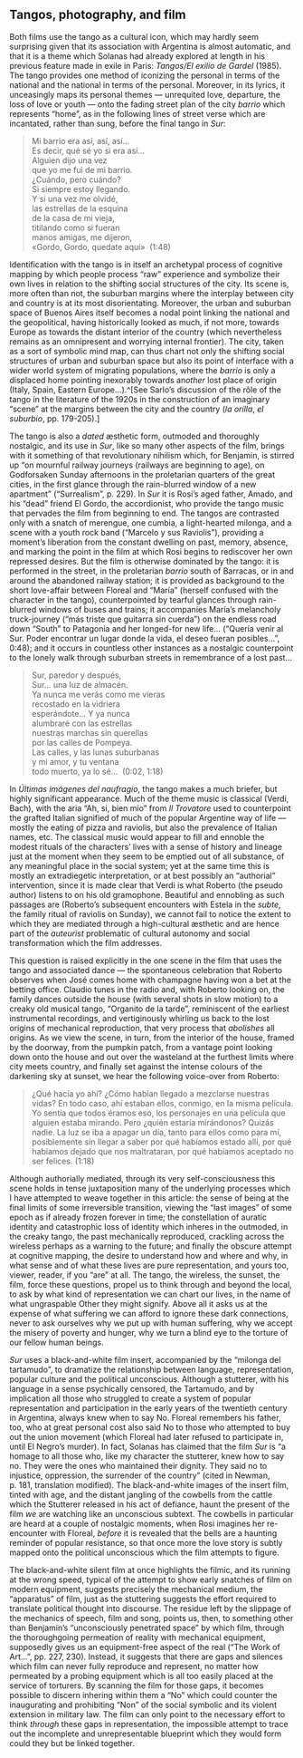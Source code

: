 ﻿## Tangos, photography, and film

Both films use the tango as a cultural icon, which may hardly seem surprising given that its association with Argentina is almost automatic, and that it is a theme which Solanas had already explored at length in his previous feature made in exile in Paris: *Tangos/El exilio de Gardel* (1985). The tango provides one method of iconizing the personal in terms of the national and the national in terms of the personal. Moreover, in its lyrics, it unceasingly maps its personal themes — unrequited love, departure, the loss of love or youth — onto the fading street plan of the city *barrio* which represents “home”, as in the following lines of street verse which are incantated, rather than sung, before the final tango in *Sur*:

> Mi barrio era así, así, así…\
> Es decir, qué sé yo si era así…\
> Alguien dijo una vez\
> que yo me fui de mi barrio.\
> ¿Cuándo, pero cuándo?\
> Si siempre estoy llegando.\
> Y si una vez me olvidé,\
> las estrellas de la esquina\
> de la casa de mi vieja,\
> titilando como si fueran\
> manos amigas, me dijeron,\
> «Gordo, Gordo, quedate aquí»  (1:48)

Identification with the tango is in itself an archetypal process of cognitive mapping by which people process “raw” experience and symbolize their own lives in relation to the shifting social structures of the city. Its scene is, more often than not, the suburban margins where the interplay between city and country is at its most disorientating. Moreover, the urban and suburban space of Buenos Aires itself becomes a nodal point linking the national and the geopolitical, having historically looked as much, if not more, towards Europe as towards the distant interior of the country (which nevertheless remains as an omnipresent and worrying internal frontier). The city, taken as a sort of symbolic mind map, can thus chart not only the shifting social structures of urban and suburban space but also its point of interface with a wider world system of migrating populations, where the *barrio* is only a displaced home pointing inexorably towards an*other* lost place of origin (Italy, Spain, Eastern Europe…).^[See Sarlo’s discussion of the rôle of the tango in the literature of the 1920s in the construction of an imaginary “scene” at the margins between the city and the country (*la orilla*, *el suburbio*, pp. 179-205).]

The tango is also a *dated* æsthetic form, outmoded and thoroughly nostalgic, and its use in *Sur*, like so many other aspects of the film, brings with it something of that revolutionary nihilism which, for Benjamin, is stirred up “on mournful railway journeys (railways are beginning to age), on Godforsaken Sunday afternoons in the proletarian quarters of the great cities, in the first glance through the rain-blurred window of a new apartment” (“Surrealism”, p. 229). In *Sur* it is Rosi’s aged father, Amado, and his “dead” friend El Gordo, the accordionist, who provide the tango music that pervades the film from beginning to end. The tangos are contrasted only with a snatch of merengue, one cumbia, a light-hearted milonga, and a scene with a youth rock band (“Marcelo y sus Raviolis”), providing a moment’s liberation from the constant dwelling on past, memory, absence, and marking the point in the film at which Rosi begins to rediscover her own repressed desires. But the film is otherwise dominated by the tango: it is performed in the street, in the proletarian *barrio* south of Barracas, or in and around the abandoned railway station; it is provided as background to the short love-affair between Floreal and “María” (herself confused with the character in the tango), counterpointed by tearful glances through rain-blurred windows of buses and trains; it accompanies María’s melancholy truck-journey (“más triste que guitarra sin cuerda”) on the endless road down “South” to Patagonia and her longed-for new life… (“Quería venir al Sur. Poder encontrar un lugar donde la vida, el deseo fueran posibles…”, 0:48); and it occurs in countless other instances as a nostalgic counterpoint to the lonely walk through suburban streets in remembrance of a lost past… 

> Sur, paredor y después,\
> Sur… una luz de almacén.\
> Ya nunca me verás como me vieras\
> recostado en la vidriera\
> esperándote… Y ya nunca\
> alumbraré con las estrellas\
> nuestras marchas sin querellas\
> por las calles de Pompeya.\
> Las calles, y las lunas suburbanas\
> y mi amor, y tu ventana\
> todo muerto, ya lo sé…  (0:02, 1:18)

In *Últimas imágenes del naufragio*, the tango makes a much briefer, but highly significant appearance. Much of the theme music is classical (Verdi, Bach), with the aria “Ah, si, bien mío” from *Il Trovatore* used to counterpoint the grafted Italian signified of much of the popular Argentine way of life — mostly the eating of pizza and raviolis, but also the prevalence of Italian names, etc. The classical music would appear to fill and ennoble the modest rituals of the characters’ lives with a sense of history and lineage just at the moment when they seem to be emptied out of all substance, of any meaningful place in the social system; yet at the same time this is mostly an extradiegetic interpretation, or at best possibly an “authorial” intervention, since it is made clear that Verdi is what Roberto (the pseudo author) listens to on his old gramophone. Beautiful and ennobling as such passages are (Roberto’s subsequent encounters with Estela in the *subte*, the family ritual of raviolis on Sunday), we cannot fail to notice the extent to which they are mediated through a high-cultural æsthetic and are hence part of the *auteurist* problematic of cultural autonomy and social transformation which the film addresses.

This question is raised explicitly in the one scene in the film that uses the tango and associated dance — the spontaneous celebration that Roberto observes when José comes home with champagne having won a bet at the betting office. Claudio tunes in the radio and, with Roberto looking on, the family dances outside the house (with several shots in slow motion) to a creaky old musical tango, “Organito de la tarde”, reminiscent of the earliest instrumental recordings, and vertiginously whirling us back to the lost origins of mechanical reproduction, that very process that *abolishes* all origins. As we view the scene, in turn, from the interior of the house, framed by the doorway, from the pumpkin patch, from a vantage point looking down onto the house and out over the wasteland at the furthest limits where city meets country, and finally set against the intense colours of the darkening sky at sunset, we hear the following voice-over from Roberto:

> ¿Qué hacía yo ahí? ¿Cómo habían llegado a mezclarse nuestras vidas? En todo caso, ahí estaban ellos, conmigo, en la misma película. Yo sentía que todos éramos eso, los personajes en una película que alguien estaba mirando. Pero ¿quién estaría mirándonos? Quizás nadie. La luz se iba a apagar un día, tanto para ellos como para mí, posiblemente sin llegar a saber por qué habíamos estado allí, por qué habíamos dejado que nos maltrataran, por qué habíamos aceptado no ser felices. (1:18)

Although authorially mediated, through its very self-consciousness this scene holds in tense juxtaposition many of the underlying processes which I have attempted to weave together in this article: the sense of being at the final limits of some irreversible transition, viewing the “last images” of some epoch as if already frozen forever in time; the constellation of auratic identity and catastrophic loss of identity which inheres in the outmoded, in the creaky tango, the past mechanically reproduced, crackling across the wireless perhaps as a warning to the future; and finally the obscure attempt at cognitive mapping, the desire to understand how and where and why, in what sense and of what these lives are pure representation, and yours too, viewer, reader, if you “are” at all. The tango, the wireless, the sunset, the film, force these questions, propel us to think through and beyond the local, to ask by what kind of representation we can chart our lives, in the name of what ungraspable Other they might signify. Above all it asks us at the expense of what suffering we can afford to ignore these dark connections, never to ask ourselves why we put up with human suffering, why we accept the misery of poverty and hunger, why we turn a blind eye to the torture of our fellow human beings.

*Sur* uses a black-and-white film insert, accompanied by the “milonga del tartamudo”, to dramatize the relationship between language, representation, popular culture and the political unconscious. Although a stutterer, with his language in a sense psychically censored, the Tartamudo, and by implication all those who struggled to create a system of popular representation and participation in the early years of the twentieth century in Argentina, always knew when to say No. Floreal remembers his father, too, who at great personal cost also said No to those who attempted to buy out the union movement (which Floreal had later refused to participate in, until El Negro’s murder). In fact, Solanas has claimed that the film *Sur* is “a homage to all those who, like my character the stutterer, knew how to say no. They were the ones who maintained their dignity. They said no to injustice, oppression, the surrender of the country” (cited in Newman, p. 181, translation modified). The black-and-white images of the insert film, tinted with age, and the distant jangling of the cowbells from the cattle which the Stutterer released in his act of defiance, haunt the present of the film *we* are watching like an unconscious subtext. The cowbells in particular are heard at a couple of nostalgic moments, when Rosi imagines her re-encounter with Floreal, *before* it is revealed that the bells are a haunting reminder of popular resistance, so that once more the love story is subtly mapped onto the political unconscious which the film attempts to figure.

The black-and-white silent film at once highlights the filmic, and its running at the wrong speed, typical of the attempt to show early snatches of film on modern equipment, suggests precisely the mechanical medium, the “apparatus” of film, just as the stuttering suggests the effort required to translate political thought into discourse. The residue left by the slippage of the mechanics of speech, film and song, points us, then, to something other than Benjamin’s “unconsciously penetrated space” by which film, through the thoroughgoing permeation of reality with mechanical equipment, supposedly gives us an equipment-free aspect of the real (“The Work of Art…”, pp. 227, 230). Instead, it suggests that there are gaps and silences which film can never fully reproduce and represent, no matter how permeated by a probing equipment which is all too easily placed at the service of torturers. By scanning the film for those gaps, it becomes possible to discern inhering within them a “No” which could counter the inaugurating and prohibiting “Non” of the social symbolic and its violent extension in military law. The film can only point to the necessary effort to think *through* these gaps in representation, the impossible attempt to trace out the incomplete and unrepresentable blueprint which they would form could they but be linked together.


